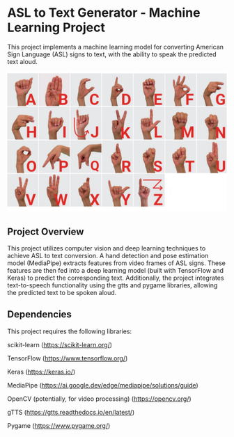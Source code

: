 # ASL to Text Generator - Machine Learning Project
This project implements a machine learning model for converting American Sign Language (ASL) signs to text, with the ability to speak the predicted text aloud.

![ASL Example](ASL-Example.png)

## Project Overview
This project utilizes computer vision and deep learning techniques to achieve ASL to text conversion. A hand detection and pose estimation model (MediaPipe) extracts features from video frames of ASL signs. These features are then fed into a deep learning model (built with TensorFlow and Keras) to predict the corresponding text. Additionally, the project integrates text-to-speech functionality using the gtts and pygame libraries, allowing the predicted text to be spoken aloud.

## Dependencies
This project requires the following libraries:

scikit-learn (https://scikit-learn.org/)

TensorFlow (https://www.tensorflow.org/)

Keras (https://keras.io/)

MediaPipe (https://ai.google.dev/edge/mediapipe/solutions/guide)

OpenCV (potentially, for video processing) (https://opencv.org/)

gTTS (https://gtts.readthedocs.io/en/latest/)

Pygame (https://www.pygame.org/)